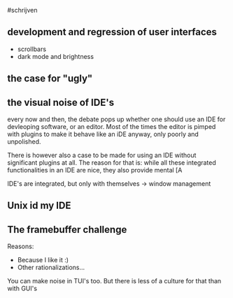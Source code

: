#schrijven 

## development and regression of user interfaces

* scrollbars
* dark mode and brightness

## the case for "ugly"

## the visual noise of IDE's

every now and then, the debate pops up whether one should use an IDE for devleoping software, or an editor. Most of the times the editor is pimped with plugins to make it behave like an iDE anyway, only poorly and unpolished.

There is however also a case to be made for using an IDE without significant plugins at all. The reason for that is: while all these integrated functionalities in an IDE are nice, they also provide mental [A

IDE's are integrated, but only with themselves -> window management

## Unix id my IDE

## The framebuffer challenge

Reasons:

* Because I like it :)
* Other rationalizations...


You can make noise in TUI's too. But there is less of a culture for that than with GUI's
